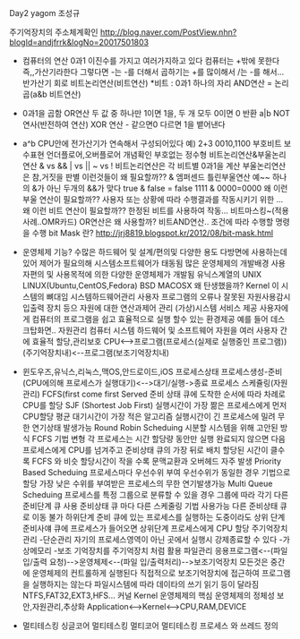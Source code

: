Day2 yagom 조성규

주기억장치의 주소체계확인
http://blog.naver.com/PostView.nhn?blogId=andjfrrk&logNo=20017501803

- 컴퓨터의 연산
0과1 이진수를 가지고 여러가지하고 있다
컴퓨터는 +밖에 못한다 즉,,가산기라한다
그렇다면 -는 -를 더해서 곱하기는 +를 많이해서
/는 -를 해서...
반가산기 회로
비트논리연산(비트연산)    *비트 : 0과1 하나의 자리
AND연산 = 논리곱(a&b 비트연산)

- 0과1을 곱함
OR연산
두 값 중 하나만 1이면 1을, 두 개 모두 0이면 0 반환
a|b
NOT 연사(반전하여 연산)
XOR 연산 - 같으면0 다르면 1을 뱉어낸다

- a^b
CPU안에 전가산기가 연속해서 구성되어있다
예) 2+3 0010,1100
부호비트
보수표현
언더플로어,오버플로어 개념확인
부호없는 정수형
비트논리연산&부울논리연산
& vs &&
| vs ||
~ vs !
비트논리연산은 각 비트별 0과1을 계산
부울논리연산은 참,거짓을 판별
이런것들이 왜 필요할까??
& 엠퍼센드
틀린부울연산 예~~ 하나의 &가 아닌 두개의 &&가 맞다
true & false = false
1111 & 0000=0000
왜 이런 부울 연산이 필요할까??
사용자 또는 상황에 따라 수행결과를 작동시키기 위한 ...
왜 이런 비트 연산이 필요할까??
한정된 비트를 사용하여 작동...
비트마스킹~(적용사례..OMR카드)
OR연산은 왜 사용할까?
비트AND연산..
조건에 따라 수행할 명령을 수행
bit Mask 란?
http://jrj8819.blogspot.kr/2012/08/bit-mask.html

- 운영체제 기능?
수많은 하드웨어 및 설계/편의및 다양한 용도 다방면에 사용하는데 있어 제어가 필요의해 시스템소프트웨어가 태동됨
많은 운영체제의 개발배경
사용자편의 및 사용목적에 의한 다양한 운영체제가 개발됨
유닉스계열의 UNIX LINUX(Ubuntu,CentOS,Fedora) BSD MACOSX 왜 탄생했을까?
Kernel 이 시스템의 뼈대임
시스템하드웨어관리
사용자 프로그램의 오류나 잘못된 자원사용감시 입출력 장치 등으 자원에 대한 연산과제어 관리
(가상)시스템 서비스 제공
사용자에게 컴퓨터의 프로그램을 쉽고 효율적으로 실행 할수 있는 환경제공
예를 들어 데스크탑화면..
자원관리
컴퓨터 시스템 하드웨어 및 소프트웨어 자원을 여러 사용자 간에 효율적 할당,관리보호
CPU<-->프로그램(프로세스(실제로 실행중인 프로그램))(주기억장치내)<--프로그램(보조기억장치내)

- 윈도우즈,유닉스,리눅스,맥OS,안드로이드,iOS
프로세스상태
프로세스생성-준비(CPU에의해 프로세스가 실행대기)<-->대기/실행->종료
프로세스 스케쥴링(자원관리)
FCFS(first come first Served
준비 상태 큐에 도착한 순서에 따라 차례로 CPU를 할당
SJF (Shortest Job First)
실행시간이 가장 짦은 프로세스에게 먼저 CPU할당
평균 대기시간이 가장 적은 알고리즘
실행시간이 긴 프로세스에 밀려 무한 연기상태 발생가능
Round Robin Scheduing
시분할 시스템을 위해 고안된 방식
FCFS 기법 변형
각 프로세스는 시간 할당량 동안만 실행
완료되지 않으면 다음 프로세스에게 CPU를 넘겨주고 준비상태 큐의 가장 뒤로 배치
할당된 시간이 클수록 FCFS 와 비슷
할당시간이 작을 수록 문맥교환과 오버헤드 자주 발생
Priority Based Scheduing
프로세스마다 우선수위 부여
우선수위가 동일한 경우 기법으로 할당
가장 낮은 수위를 부여받은 프로세스의 무한 연기발생가능
Multi Queue Scheduing
프로세스를 특정 그룹으로 분류할 수 있을 경우 그룹에 따라 각기 다른 준비단계 큐 사용
준비상태 큐 마다 다른 스케줄링 기법 사용가능
다른 준비상태 큐로 이동 불가
하위단계 준비 큐에 있는 프로세스를 실행하는 도중이라도 상위 단계 준비사얘 큐에 프로세스가 들어오면 상위단계  프로세스에게 CPU 할당
주기억장치 관리
-단순관리
자기의 프로세스영역이 아닌 곳에서 실행시 강제종료할 수 있다
-가상메모리
  -보조 기억장치를 주기억장치 처럼 활용
파일관리
응용프로그램<--(파일 입/출력 요청)-->운영체제<--(파일 입/출력처리)-->보조기억장치
모든것은 중간에 운영체제의 컨트롤하게 실행된다 직접적으로 보조기억장치에 접근하여 프로그램을 실행하지는 않는다
파일시스템에 따라 데이타의 쓰기 읽기 등이 달라짐
NTFS,FAT32,EXT3,HFS...
커널
Kernel
운영체제의 핵심
운영체제의 정체성
보안,자원관리,추상화
Application<-->Kernel<-->CPU,RAM,DEVICE

- 멀티테스킹
싱글코어 멀티테스킹
멀티코어 멀티테스킹
프로세스 와 쓰레드 정의





